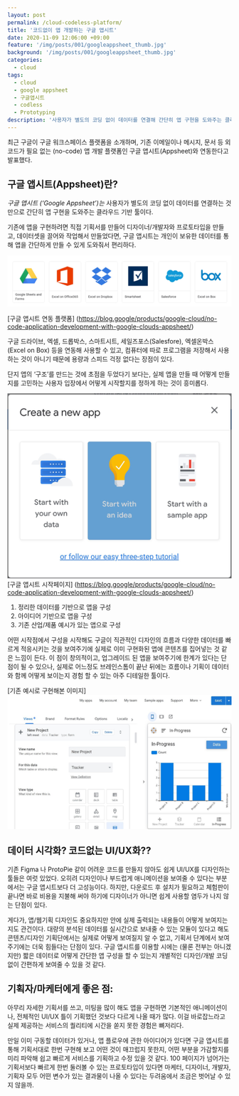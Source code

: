 ```yaml
---
layout: post
permalink: /cloud-codeless-platform/
title: '코드없이 앱 개발하는 구글 앱시트'
date: 2020-11-09 12:06:00 +09:00
feature: '/img/posts/001/googleappsheet_thumb.jpg'
background: '/img/posts/001/googleappsheet_thumb.jpg'
categories:
  - cloud
tags:
  - cloud
  - google appsheet
  - 구글앱시트
  - codless
  - Prototyping
description: '사용자가 별도의 코딩 없이 데이터를 연결해 간단히 앱 구현을 도와주는 클라우드 기반 툴 구글 앱시트 (Google Appsheet).'
---
```


최근 구글이 구글 워크스페이스 플랫폼을 소개하며, 기존 이메일이나 메시지, 문서 등 외 코드가 필요 없는 (no-code) 앱 개발 플랫폼인 구글 앱시트(Appsheet)와 연동한다고 발표했다.

## 구글 앱시트(Appsheet)란?

*구글 앱시트 (‘Google Appsheet’)는* 사용자가 별도의 코딩 없이 데이터를 연결하는 것 만으로 간단히 앱 구현을 도와주는 클라우드 기반 툴이다.

기존에 앱을 구현하려면 직접 기획서를 만들어 디자이너/개발자와 프로토타입을 만들고, 데이터셋을 끌어와 작업해서 만들었다면, 구글 앱시트는 개인이 보유한 데이터를 통해 앱을 간단하게 만들 수 있게 도와줘서 편리하다.

![구글앱시트에서 연동되는 플랫폼](/img/posts/001/google_appsheet_110820.JPG)

[구글 앱시트 연동 플랫폼] (https://blog.google/products/google-cloud/no-code-application-development-with-google-clouds-appsheet/)

구글 드라이브, 엑셀, 드롭박스, 스마트시트, 세일즈포스(Salesfore), 엑셀온박스(Excel on Box) 등을 연동해 사용할 수 있고, 컴퓨터에 따로 프로그램을 저장해서 사용하는 것이 아니기 때문에 용량과 스피드 걱정 없다는 장점이 있다.


단지 앱의 ‘구조’를 만드는 것에 초점을 두었다기 보다는, 실제 앱을 만들 때 어떻게 만들지를 고민하는 사용자 입장에서 어떻게 시작할지를 정하게 하는 것이 흥미롭다.

![구글 앱시트 시작시 선택사항](/img/posts/001/google_appsheet3_110820.JPG)
[구글 앱시트 시작페이지] (https://blog.google/products/google-cloud/no-code-application-development-with-google-clouds-appsheet/)

1.	정리한 데이터를 기반으로 앱을 구성
2.	아이디어 기반으로 앱을 구성
3.	기존 산업/제품 예시가 있는 앱으로 구성

어떤 시작점에서 구성을 시작해도 구글이 직관적인 디자인의 흐름과 다양한 데이터를 빠르게 적응시키는 것을 보여주기에 실제로 이미 구현화된 앱에 콘텐츠를 집어넣는 것 같은 느낌이 든다. 이 점이 창의적이고, 업그레이드 된 앱을 보여주기에 한계가 있다는 단점이 될 수 있으나, 실제로 어느정도 브레인스톰이 끝난 뒤에는 흐름이나 기획이 데이터와 함께 어떻게 보이는지 경험 할 수 있는 아주 디테일한 툴이다.

[기존 예시로 구현해본 이미지]
![샘플로 구현된 앱](/img/posts/001/google_appsheet2_110820.jpg)

## 데이터 시각화? 코드없는 UI/UX화??
기존 Figma 나 ProtoPie 같이 어려운 코드를 만들지 않아도 쉽게 UI/UX를 디자인하는 툴들은 여럿 있었다. 오히려 디자인이나 부드럽게 애니메이션을 보여줄 수 있다는 부분에서는 구글 앱시트보다 더 고성능이다. 하지만, 다운로드 후 설치가 필요하고 체험판이 끝나면 바로 비용을 지불해 써야 하기에 디자이너가 아니면 쉽게 사용할 염두가 나지 않는 단점이 있다.

게다가, 앱/웹기획 디자인도 중요하지만 안에 실제 출력되는 내용들이 어떻게 보여지는지도 관건이다. 대량의 분석된 데이터를 실시간으로 보내줄 수 있는 모듈이 있다고 해도 콘텐츠/디자인 기획단에서는 실제로 어떻게 보여질지 알 수 없고, 기획서 단계에서 보여주기에는 더욱 힘들다는 단점이 있다. 구글 앱시트를 이용할 시에는 (물론 전부는 아니겠지만) 짧은 데이터로 어떻게 간단한 앱 구성을 할 수 있는지 개별적인 디자인/개발 코딩 없이 간편하게 보여줄 수 있을 것 같다.


## 기획자/마케터에게 좋은 점:
아무리 자세한 기획서를 쓰고, 미팅을 많이 해도 앱을 구현하면 기본적인 애니메이션이나, 전체적인 UI/UX 틀이 기획했던 것보다 다르게 나올 때가 많다. 이걸 바로잡느라고 실제 제공하는 서비스의 퀄리티에 시간을 쏟지 못한 경험은 뼈저리다.

만일 이미 구동할 데이터가 있거나, 앱 플로우에 관한 아이디어가 있다면 구글 앱시트를 통해 기획서대로 한번 구현해 보고 어떤 것이 매끄럽지 못한지, 어떤 부분을 가감할지를 미리 파악해 쉽고 빠르게 서비스를 기획하고 수정 있을 것 같다. 100 페이지가 넘어가는 기획서보다 빠르게 한번 둘러볼 수 있는 프로토타입이 있다면 마케터, 디자이너, 개발자, 기획자 모두 어떤 변수가 있는 결과물이 나올 수 있다는 두려움에서 조금은 벗어날 수 있지 않을까.
